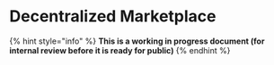 # Decentralized Marketplace

{% hint style="info" %}
**This is a working in progress document (for internal review before it is ready for public)**
{% endhint %}
